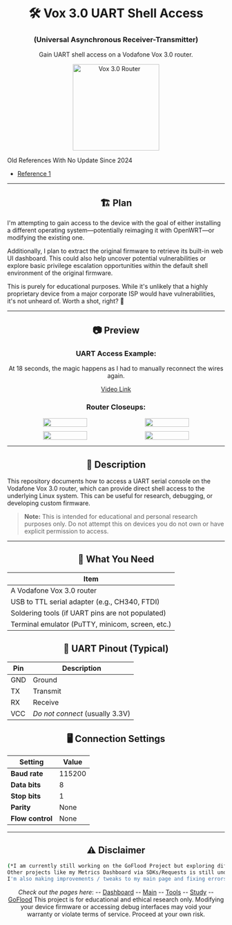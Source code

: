 <div align="center">
  <h1>🛠️ Vox 3.0 UART Shell Access</h1>
  <h3>(Universal Asynchronous Receiver-Transmitter)</h3>
  <p>Gain UART shell access on a Vodafone Vox 3.0 router.</p>

  <img src="https://github.com/user-attachments/assets/9c058053-3b5b-4f54-aab5-71c49105aeed" alt="Vox 3.0 Router" width="200">
</div>

Old References With No Update Since 2024 

- [Reference 1 ](https://openwrt.org/toh/vodafone/vodafone_power_station)

---

<div align="center">
  <h2>🏗️ Plan</h2>
</div>

I'm attempting to gain access to the device with the goal of either installing a different operating system—potentially reimaging it with OpenWRT—or modifying the existing one.

Additionally, I plan to extract the original firmware to retrieve its built-in web UI dashboard. This could also help uncover potential vulnerabilities or explore basic privilege escalation opportunities within the default shell environment of the original firmware.

This is purely for educational purposes. While it's unlikely that a highly proprietary device from a major corporate ISP would have vulnerabilities, it's not unheard of. Worth a shot, right? 🤷

---

<div align="center">
  <h2>📷 Preview</h2>
  <h3>UART Access Example:</h3>

  <p>At 18 seconds, the magic happens as I had to manually reconnect the wires again.</p>
  
  <p><a href="https://github.com/user-attachments/assets/cb16c278-8b7d-44cb-b9e5-09e71b830c30">Video Link</a></p>

  <h3>Router Closeups:</h3>

  <div style="display: flex; flex-wrap: wrap; justify-content: center; gap: 10px;">
    <img src="https://github.com/user-attachments/assets/e0d56086-0873-4aca-a1d1-1ef9fd41966b" width="45%" style="max-width: 300px;">
    <img src="https://github.com/user-attachments/assets/0e98267b-256c-4361-be9e-a0d92806d1fe" width="45%" style="max-width: 300px;">
    <img src="https://github.com/user-attachments/assets/21aac59d-8116-4d93-8dc3-fb684bb86f0b" width="45%" style="max-width: 300px;">
    <img src="https://github.com/user-attachments/assets/bb7b793b-454f-48b8-92c0-b2904dcdeab2" width="45%" style="max-width: 300px;">
  </div>
</div>

---

<div align="center">
  <h2>📖 Description</h2>
</div>

This repository documents how to access a UART serial console on the Vodafone Vox 3.0 router, which can provide direct shell access to the underlying Linux system. This can be useful for research, debugging, or developing custom firmware.

> **Note:** This is intended for educational and personal research purposes only. Do not attempt this on devices you do not own or have explicit permission to access.

---

<div align="center">
  <h2>🔧 What You Need</h2>
  
  | Item                                  |
  |---------------------------------------|
  | A Vodafone Vox 3.0 router             |
  | USB to TTL serial adapter (e.g., CH340, FTDI) |
  | Soldering tools (if UART pins are not populated) |
  | Terminal emulator (PuTTY, minicom, screen, etc.) |

  <h2>📡 UART Pinout (Typical)</h2>
  
  | Pin | Description         |
  |-----|---------------------|
  | GND | Ground             |
  | TX  | Transmit           |
  | RX  | Receive            |
  | VCC | *Do not connect* (usually 3.3V) |

  <h2>🖥️ Connection Settings</h2>
  
  | Setting       | Value    |
  |---------------|----------|
  | **Baud rate** | 115200   |
  | **Data bits** | 8        |
  | **Stop bits** | 1        |
  | **Parity**    | None     |
  | **Flow control** | None  |
</div>

---

<div align="center">
  <h2>⚠️ Disclaimer</h2>
  
```bash
(*I am currently still working on the GoFlood Project but exploring different areas,
Other projects like my Metrics Dashboard via SDKs/Requests is still under-development.
I'm also making improvements / tweaks to my main page and fixing errors + implementing my tools + CS study page fully)
```
*Check out the pages here*:
-- [Dashboard](https://dashboard.birdo.uk/)
-- [Main](https://birdo.uk/)
-- [Tools](https://tools.birdo.uk/)
-- [Study](https://cs.birdo.uk/)
-- [GoFlood](https://github.com/1Birdo/GoFlood)
This project is for educational and ethical research only. Modifying your device firmware or accessing debug interfaces may void your warranty or violate terms of service. Proceed at your own risk.

